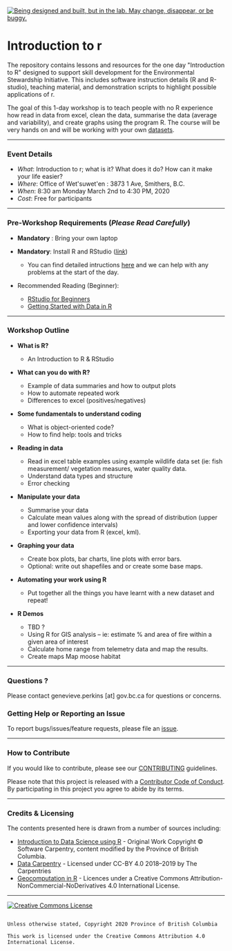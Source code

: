 
<a id="devex-badge" rel="Exploration" href="https://github.com/BCDevExchange/assets/blob/master/README.md"><img alt="Being designed and built, but in the lab. May change, disappear, or be buggy." style="border-width:0" src="https://assets.bcdevexchange.org/images/badges/exploration.svg" title="Being designed and built, but in the lab. May change, disappear, or be buggy." /></a>


# Introduction to r

The repository contains lessons and resources for the one day "Introduction to R" designed to support skill development for the Environmental Stewardship Initiative. This includes software instruction details (R and R-studio), teaching material, and demonstration scripts to highlight possible applications of r. 

The goal of this 1-day workshop is to teach people with no R experience how read in data from excel, clean the data, summarise the data (average and variability), and create graphs using the program R. The course will be very hands on and will be working with your own [datasets](https://github.com/bcgov/Wetland_SkeenaESI_Monitoring). 

---------

### Event Details 
- _What_: Introduction to r; what is it?  What does it do? How can it make your life easier? 
- _Where_: Office of Wet'suwet'en : 3873 1 Ave, Smithers, B.C.
- _When_: 8:30 am Monday March 2nd to 4:30 PM, 2020
- _Cost_: Free for participants

---------

### Pre-Workshop Requirements (_Please Read Carefully_)
- **Mandatory** : Bring your own laptop 

- **Mandatory**: Install R and RStudio ([_link_](https://github.com/bcgov/bcgov-data-science-resources/wiki/Installing-R-&-RStudio))
    - You can find detailed intructions [here](https://github.com/bcgov/intro-to-r/blob/master/install_readme/Rrrrrr_installation%20.pdf) and we can help with any problems at the start of the day. 



 - Recommended Reading (Beginner): 
    - [RStudio for Beginners](https://education.rstudio.com/learn/beginner/)
    - [Getting Started with Data in R](https://moderndive.com/1-getting-started.html)
   

------

### Workshop Outline

- **What is R?** 
  - An Introduction to R & RStudio
  
- **What can you do with R?**
  -	Example of data summaries and how to output plots  
  -	How to automate repeated work 
  -	Differences to excel (positives/negatives)
  
- **Some fundamentals to understand coding**
  -	What is object-oriented code? 
  -	How to find help: tools and tricks

- **Reading in data**
  -	Read in excel table examples using example wildlife data set (ie: fish measurement/ vegetation measures, water quality data. 
  -	Understand data types and structure
  -	Error checking

- **Manipulate your data** 
  -	Summarise your data 
  -	Calculate mean values along with the spread of distribution (upper and lower confidence intervals)
  -	Exporting your data from R (excel, kml). 


- **Graphing your data**
  -	Create box plots, bar charts, line plots with error bars.
  -	Optional:  write out shapefiles and or create some base maps. 


- **Automating your work using R**
  -	Put together all the things you have learnt with a new dataset and repeat!

- **R Demos** 
  - TBD ? 
  -	Using R for GIS analysis – ie: estimate % and area of fire within a given area of interest
  -	Calculate home range from telemetry data and map the results. 
  -	Create maps Map moose habitat 
 
  
----------  
  
### Questions ? 

Please contact genevieve.perkins [at] gov.bc.ca  for questions or concerns. 


### Getting Help or Reporting an Issue

To report bugs/issues/feature requests, please file an [issue](https://github.com/bcgov/bcgov-r-geo-workshop/issues/).

----------

### How to Contribute

If you would like to contribute, please see our [CONTRIBUTING](CONTRIBUTING.md) guidelines.

Please note that this project is released with a [Contributor Code of Conduct](CODE_OF_CONDUCT.md). By participating in this project you agree to abide by its terms.


---------

###  Credits & Licensing

The contents presented here is drawn from a number of sources including: 

- [Introduction to Data Science using R](https://github.com/bcgov/ds-cop-intro-to-) - Original Work Copyright © Software Carpentry, content modified by the Province of British Columbia. 
- [Data Carpentry](https://datacarpentry.org/) - Licensed under CC-BY 4.0 2018–2019 by The Carpentries
- [Geocomputation in R](https://geocompr.robinlovelace.net/) - Licences under a Creative Commons Attribution-NonCommercial-NoDerivatives 4.0 International License.



--------

[![Creative Commons License](https://i.creativecommons.org/l/by/4.0/88x31.png)](http://creativecommons.org/licenses/by/4.0/)


```

Unless otherwise stated, Copyright 2020 Province of British Columbia

This work is licensed under the Creative Commons Attribution 4.0 International License.
 
